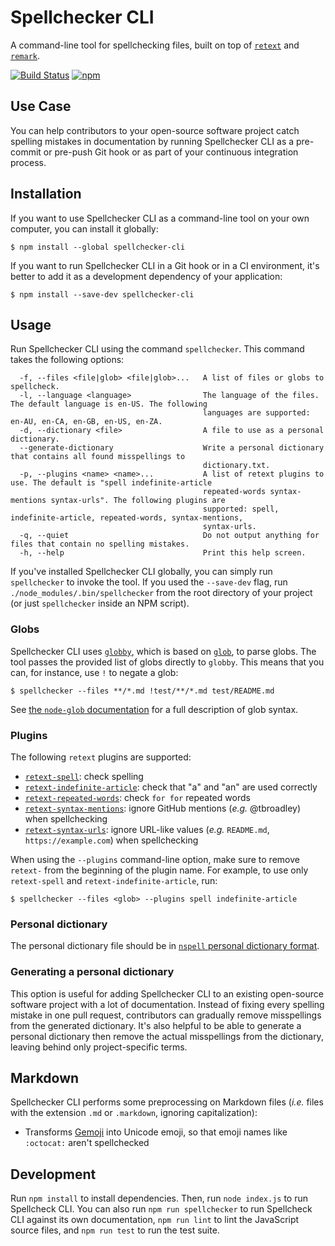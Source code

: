 # Spellchecker CLI

A command-line tool for spellchecking files, built on top of [`retext`](https://github.com/retextjs/retext) and [`remark`](https://github.com/remarkjs/remark).

[![Build Status](https://travis-ci.org/tbroadley/spellchecker-cli.svg?branch=master)](https://travis-ci.org/tbroadley/spellchecker-cli)
[![npm](https://img.shields.io/npm/v/spellchecker-cli.svg)](https://www.npmjs.com/package/spellchecker-cli)

## Use Case

You can help contributors to your open-source software project catch spelling mistakes in documentation by running Spellchecker CLI as a pre-commit or pre-push Git hook or as part of your continuous integration process.

## Installation

If you want to use Spellchecker CLI as a command-line tool on your own computer, you can install it globally:

```
$ npm install --global spellchecker-cli
```

If you want to run Spellchecker CLI in a Git hook or in a CI environment, it's better to add it as a development dependency of your application:

```
$ npm install --save-dev spellchecker-cli
```

## Usage

Run Spellchecker CLI using the command `spellchecker`. This command takes the following options:

```
  -f, --files <file|glob> <file|glob>...   A list of files or globs to spellcheck.
  -l, --language <language>                The language of the files. The default language is en-US. The following
                                           languages are supported: en-AU, en-CA, en-GB, en-US, en-ZA.
  -d, --dictionary <file>                  A file to use as a personal dictionary.
  --generate-dictionary                    Write a personal dictionary that contains all found misspellings to
                                           dictionary.txt.
  -p, --plugins <name> <name>...           A list of retext plugins to use. The default is "spell indefinite-article
                                           repeated-words syntax-mentions syntax-urls". The following plugins are
                                           supported: spell, indefinite-article, repeated-words, syntax-mentions,
                                           syntax-urls.
  -q, --quiet                              Do not output anything for files that contain no spelling mistakes.
  -h, --help                               Print this help screen.
```

If you've installed Spellchecker CLI globally, you can simply run `spellchecker` to invoke the tool. If you used the `--save-dev` flag, run `./node_modules/.bin/spellchecker` from the root directory of your project (or just `spellchecker` inside an NPM script).

### Globs

Spellchecker CLI uses [`globby`](https://github.com/sindresorhus/globby), which is based on [`glob`](https://github.com/isaacs/node-glob), to parse globs. The tool passes the provided list of globs directly to `globby`. This means that you can, for instance, use `!` to negate a glob:

```
$ spellchecker --files **/*.md !test/**/*.md test/README.md
```

See [the `node-glob` documentation](https://github.com/isaacs/node-glob#glob-primer) for a full description of glob syntax.

### Plugins

The following `retext` plugins are supported:

- [`retext-spell`](https://github.com/retextjs/retext-spell): check spelling
- [`retext-indefinite-article`](https://github.com/retextjs/retext-indefinite-article): check that "a" and "an" are used correctly
- [`retext-repeated-words`](https://github.com/retextjs/retext-repeated-words): check `for for` repeated words
- [`retext-syntax-mentions`](https://github.com/retextjs/retext-syntax-mentions): ignore GitHub mentions (_e.g._ @tbroadley) when spellchecking
- [`retext-syntax-urls`](https://github.com/retextjs/retext-syntax-urls): ignore URL-like values (_e.g._ `README.md`, `https://example.com`) when spellchecking

When using the `--plugins` command-line option, make sure to remove `retext-` from the beginning of the plugin name. For example, to use only `retext-spell` and `retext-indefinite-article`, run:

```
$ spellchecker --files <glob> --plugins spell indefinite-article
```

### Personal dictionary

The personal dictionary file should be in [`nspell` personal dictionary format](https://github.com/wooorm/nspell#personal-dictionary-documents).

### Generating a personal dictionary

This option is useful for adding Spellchecker CLI to an existing open-source software project with a lot of documentation. Instead of fixing every spelling mistake in one pull request, contributors can gradually remove misspellings from the generated dictionary. It's also helpful to be able to generate a personal dictionary then remove the actual misspellings from the dictionary, leaving behind only project-specific terms.

## Markdown

Spellchecker CLI performs some preprocessing on Markdown files (_i.e._ files with the extension `.md` or `.markdown`, ignoring capitalization):

- Transforms [Gemoji](https://github.com/wooorm/gemoji) into Unicode emoji, so that emoji names like `:octocat:` aren't spellchecked

## Development

Run `npm install` to install dependencies. Then, run `node index.js` to run Spellcheck CLI. You can also run `npm run spellchecker` to run Spellcheck CLI against its own documentation, `npm run lint` to lint the JavaScript source files, and `npm run test` to run the test suite.
